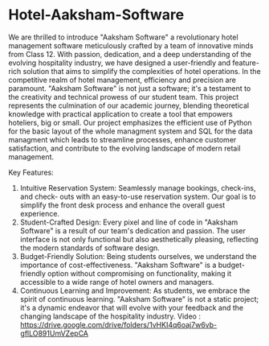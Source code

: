 # Hotel-Aaksham-Software
 We are thrilled to introduce "Aaksham Software" a revolutionary hotel management software meticulously crafted by a team of innovative minds from Class 12. With passion, dedication, and a deep understanding of the evolving hospitality industry, we have designed a user-friendly and feature-rich solution that aims to simplify the complexities of hotel operations. In the competitive realm of hotel management, efficiency and precision are paramount. "Aaksham Software" is not just a software; it's a testament to the creativity and technical prowess of our student team. This project represents the culmination of our academic journey, blending theoretical knowledge with practical application to create a tool that empowers hoteliers, big or small. Our project emphasizes the efficient use of Python for the basic layout of the whole managment system and SQL for the data managment which leads to streamline processes, enhance customer satisfaction, and contribute to the evolving landscape of modern retail management.
 
Key Features:

1. Intuitive Reservation System: Seamlessly manage bookings, check-ins, and check- outs with an easy-to-use reservation system. Our goal is to simplify the front desk process and enhance the overall guest experience.
2. Student-Crafted Design: Every pixel and line of code in "Aaksham Software" is a result of our team's dedication and passion. The user interface is not only functional but also aesthetically pleasing, reflecting the modern standards of software design.
3. Budget-Friendly Solution: Being students ourselves, we understand the importance of cost-effectiveness. "Aaksham Software" is a budget-friendly option without compromising on functionality, making it accessible to a wide range of hotel owners and managers.
4. Continuous Learning and Improvement: As students, we embrace the spirit of continuous learning. "Aaksham Software" is not a static project; it's a dynamic endeavor that will evolve with your feedback and the changing landscape of the hospitality industry.
Video : https://drive.google.com/drive/folders/1vHKI4q6oaj7w6vb-gflLO891UmVZepCA
